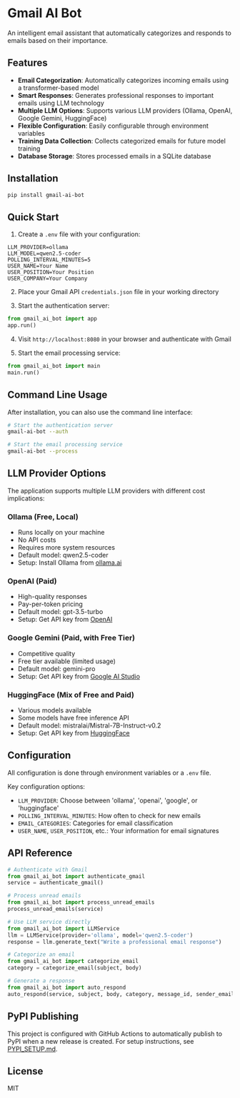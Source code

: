 # Gmail AI Bot

An intelligent email assistant that automatically categorizes and responds to emails based on their importance.

## Features

- **Email Categorization**: Automatically categorizes incoming emails using a transformer-based model
- **Smart Responses**: Generates professional responses to important emails using LLM technology
- **Multiple LLM Options**: Supports various LLM providers (Ollama, OpenAI, Google Gemini, HuggingFace)
- **Flexible Configuration**: Easily configurable through environment variables
- **Training Data Collection**: Collects categorized emails for future model training
- **Database Storage**: Stores processed emails in a SQLite database

## Installation

```bash
pip install gmail-ai-bot
```

## Quick Start

1. Create a `.env` file with your configuration:

```
LLM_PROVIDER=ollama
LLM_MODEL=qwen2.5-coder
POLLING_INTERVAL_MINUTES=5
USER_NAME=Your Name
USER_POSITION=Your Position
USER_COMPANY=Your Company
```

2. Place your Gmail API `credentials.json` file in your working directory

3. Start the authentication server:

```python
from gmail_ai_bot import app
app.run()
```

4. Visit `http://localhost:8080` in your browser and authenticate with Gmail

5. Start the email processing service:

```python
from gmail_ai_bot import main
main.run()
```

## Command Line Usage

After installation, you can also use the command line interface:

```bash
# Start the authentication server
gmail-ai-bot --auth

# Start the email processing service
gmail-ai-bot --process
```

## LLM Provider Options

The application supports multiple LLM providers with different cost implications:

### Ollama (Free, Local)
- Runs locally on your machine
- No API costs
- Requires more system resources
- Default model: qwen2.5-coder
- Setup: Install Ollama from [ollama.ai](https://ollama.ai)

### OpenAI (Paid)
- High-quality responses
- Pay-per-token pricing
- Default model: gpt-3.5-turbo
- Setup: Get API key from [OpenAI](https://platform.openai.com)

### Google Gemini (Paid, with Free Tier)
- Competitive quality
- Free tier available (limited usage)
- Default model: gemini-pro
- Setup: Get API key from [Google AI Studio](https://makersuite.google.com)

### HuggingFace (Mix of Free and Paid)
- Various models available
- Some models have free inference API
- Default model: mistralai/Mistral-7B-Instruct-v0.2
- Setup: Get API key from [HuggingFace](https://huggingface.co)

## Configuration

All configuration is done through environment variables or a `.env` file.

Key configuration options:

- `LLM_PROVIDER`: Choose between 'ollama', 'openai', 'google', or 'huggingface'
- `POLLING_INTERVAL_MINUTES`: How often to check for new emails
- `EMAIL_CATEGORIES`: Categories for email classification
- `USER_NAME`, `USER_POSITION`, etc.: Your information for email signatures

## API Reference

```python
# Authenticate with Gmail
from gmail_ai_bot import authenticate_gmail
service = authenticate_gmail()

# Process unread emails
from gmail_ai_bot import process_unread_emails
process_unread_emails(service)

# Use LLM service directly
from gmail_ai_bot import LLMService
llm = LLMService(provider='ollama', model='qwen2.5-coder')
response = llm.generate_text("Write a professional email response")

# Categorize an email
from gmail_ai_bot import categorize_email
category = categorize_email(subject, body)

# Generate a response
from gmail_ai_bot import auto_respond
auto_respond(service, subject, body, category, message_id, sender_email)
```

## PyPI Publishing

This project is configured with GitHub Actions to automatically publish to PyPI when a new release is created.
For setup instructions, see [PYPI_SETUP.md](PYPI_SETUP.md).

## License

MIT
